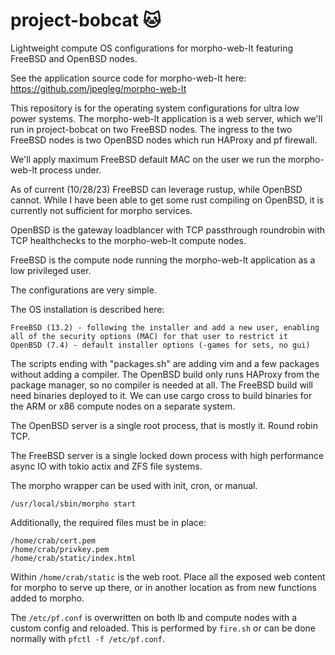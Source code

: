 # project-bobcat 🐱

Lightweight compute OS configurations for morpho-web-lt featuring FreeBSD and OpenBSD nodes.

See the application source code for morpho-web-lt here: https://github.com/jpegleg/morpho-web-lt

This repository is for the operating system configurations for ultra low power systems. 
The morpho-web-lt application is a web server, which we'll run in project-bobcat on two
FreeBSD nodes. The ingress to the two FreeBSD nodes is two OpenBSD nodes which run HAProxy and pf firewall.


We'll apply maximum FreeBSD default MAC on the user we run the morpho-web-lt process under.

As of current (10/28/23) FreeBSD can leverage rustup, while OpenBSD cannot. While I have
been able to get some rust compiling on OpenBSD, it is currently not sufficient for morpho services.

OpenBSD is the gateway loadblancer with TCP passthrough roundrobin with TCP healthchecks to the morpho-web-lt compute nodes.

FreeBSD is the compute node running the morpho-web-lt application as a low privileged user.

The configurations are very simple.

The OS installation is described here:
```
FreeBSD (13.2) - following the installer and add a new user, enabling all of the security options (MAC) for that user to restrict it
OpenBSD (7.4) - default installer options (-games for sets, no gui)
```

The scripts ending with "packages.sh" are adding vim and a few packages without adding a compiler.
The OpenBSD build only runs HAProxy from the package manager, so no compiler is needed at all.
The FreeBSD build will need binaries deployed to it. We can use cargo cross to build binaries
for the ARM or x86 compute nodes on a separate system.

The OpenBSD server is a single root process, that is mostly it. Round robin TCP.

The FreeBSD server is a single locked down process with high performance async IO with tokio actix and ZFS file systems.

The morpho wrapper can be used with init, cron, or manual.

```
/usr/local/sbin/morpho start
```

Additionally, the required files must
be in place:

```
/home/crab/cert.pem
/home/crab/privkey.pem
/home/crab/static/index.html
```

Within `/home/crab/static` is the web root. Place all the exposed
web content for morpho to serve up there, or in another location
as from new functions added to morpho.

The `/etc/pf.conf` is overwritten on both lb and compute nodes with
a custom config and reloaded. This is performed by `fire.sh` or
can be done normally with `pfctl -f /etc/pf.conf`.






